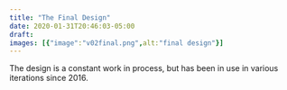 ```yaml
---
title: "The Final Design"
date: 2020-01-31T20:46:03-05:00
draft: 
images: [{"image":"v02final.png",alt:"final design"}]
---
```

The design is a constant work in process, but has been in use in various iterations since 2016.